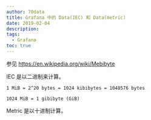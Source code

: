 ```yaml
---
author: 70data
title: Grafana 中的 Data(IEC) 和 Data(metric)
date: 2019-02-04
description:
tags:
  - Grafana
toc: true
---
```


参见 https://en.wikipedia.org/wiki/Mebibyte

<!--more-->

IEC 是以二进制来计算。

```
1 MiB = 2^20 bytes = 1024 kibibytes = 1048576 bytes

1024 MiB = 1 gibibyte (GiB)
```

Metric 是以十进制计算。
